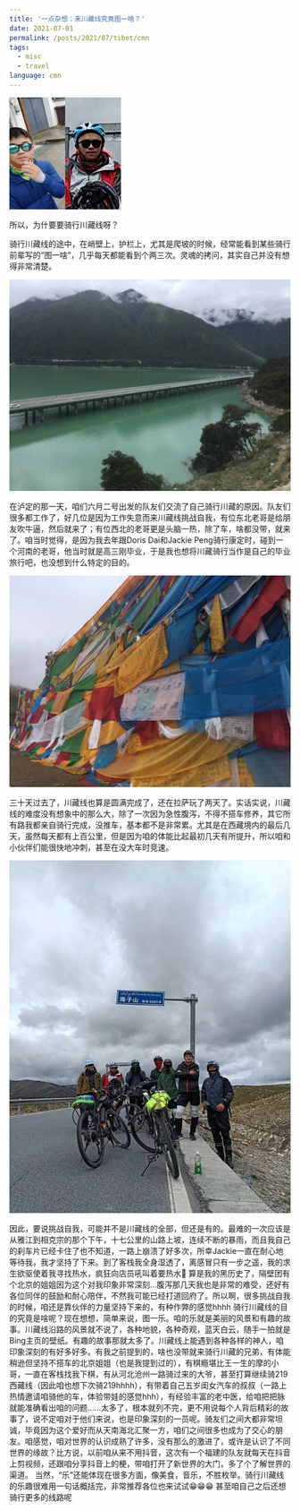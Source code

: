 ```yaml
---
title: '一点杂想：来川藏线究竟图一啥？'
date: 2021-07-01
permalink: /posts/2021/07/tibet/cmn
tags:
  - misc
  - travel
language: cmn
---
```


<img src='/images/posts/tibet-cycling-change-resize.jpg'>

所以，为什要要骑行川藏线呀？

骑行川藏线的途中，在峭壁上，护栏上，尤其是爬坡的时候，经常能看到某些骑行前辈写的“图一啥”，几乎每天都能看到个两三次。灵魂的拷问，其实自己并没有想得非常清楚。

<img src='/images/posts/tibet-bridge.jpg'>

在泸定的那一天，咱们六月二号出发的队友们交流了自己骑行川藏的原因。队友们很多都工作了，好几位是因为工作失意而来川藏线挑战自我，有位东北老哥是给朋友吹牛逼，然后就来了；有位西北的老哥更是头脑一热，除了车，啥都没带，就来了。咱当时觉得，是因为我去年跟Doris Dai和Jackie Peng骑行康定时，碰到一个河南的老哥，他当时就是高三刚毕业，于是我也想将川藏骑行当作是自己的毕业旅行吧，也没想到什么特定的目的。

<img src='/images/posts/tibet-windhorse.jpg'>

三十天过去了，川藏线也算是圆满完成了，还在拉萨玩了两天了。实话实说，川藏线的难度没有想象中的那么大，除了一次因为急性腹泻，不得不搭车修养，其它所有路我都亲自骑行完成，没推车，基本都不是非常累。尤其是在西藏境内的最后几天，虽然每天都有上百公里，但是因为咱的体能比起最初几天有所提升，所以咱和小伙伴们能很快地冲刺，甚至在没大车时竞速。

<img src='/images/posts/tibet-group-resize.jpg'>

因此，要说挑战自我，可能并不是川藏线的全部，但还是有的。最难的一次应该是从雅江到相克宗的那个下午，十七公里的山路上坡，连续不断的暴雨，而且我自己的刹车片已经卡住了也不知道，一路上崩溃了好多次，所幸Jackie一直在耐心地等待我，我才坚持了下来。到了客栈我全身湿透了，离感冒只有一步之遥，我的求生欲驱使着我寻找热水，疯狂向店员吼叫着要热水🫠 算是我的黑历史了，隔壁团有个北京的姐姐因为这个对我印象非常深刻...腹泻那几天我也是非常的难受，还好有各位同伴的鼓励和耐心陪伴，不然我可能已经打道回府了。所以啊，很多挑战自我的时候，咱还是靠伙伴的力量坚持下来的，有种作弊的感觉hhhh
骑行川藏线的目的究竟是啥呢？现在想想，简单来说，图一乐。咱的乐就是美丽的风景和有趣的故事。川藏线沿路的风景就不说了，各种地貌，各种奇观，蓝天白云，随手一拍就是Bing主页的壁纸。有趣的故事那就太多了。川藏线上能遇到各种各样的神人，咱印象深刻的有好多好多。有我之前提到的，啥也没带就来骑行川藏的兄弟，有体能稍逊但坚持不搭车的北京姐姐（也是我提到过的），有棋瘾堪比王一生的摩的小哥，一直在客栈找我下棋，有从河北沧州一路骑过来的大爷，甚至打算继续骑219西藏线（因此咱也想下次骑219hhhh），有带着自己五岁闺女汽车的叔叔（一路上热情邀请咱骑他的车，体验带娃的感觉hhh），有经验丰富的老中医，给咱把把脉就能准确看出咱的问题......太多了，根本就列不完，更不用说每个人背后精彩的故事了，说不定咱对于他们来说，也是印象深刻的一员呢。骑友们之间大都非常坦诚，毕竟因为这个爱好而从天南海北汇聚一方，咱们之间很多也成为了交心的朋友。咱感觉，咱对世界的认识成熟了许多，没有那么的激进了，或许是认识了不同世界的缘故？比方说，以前咱从来不用抖音，这次有一个福建的队友就每天在抖音上剪视频，还跟咱分享抖音上的梗，带咱打开了新世界的大门，多了个了解世界的渠道。
当然，“乐”还能体现在很多方面，像美食，音乐，不胜枚举。骑行川藏线的乐趣很难用一句话概括完，非常推荐各位也来试试😁😁😁 甚至咱自己之后还想骑行更多的线路呢